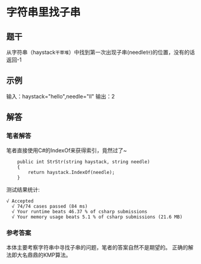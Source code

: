 # 字符串里找子串
## 题干
从字符串（haystack``干草堆``）中找到第一次出现子串(needle``针``)的位置，没有的话返回-1
## 示例
输入：haystack="hello",needle="ll"
输出：2
## 解答
### 笔者解答
笔者直接使用C#的IndexOf来获得索引，竟然过了~
```
    public int StrStr(string haystack, string needle)
    {
        return haystack.IndexOf(needle);
    }
```
测试结果统计:
```
√ Accepted
  √ 74/74 cases passed (84 ms)
  √ Your runtime beats 46.37 % of csharp submissions
  √ Your memory usage beats 5.1 % of csharp submissions (21.6 MB)
```
### 参考答案
本体主要考察字符串中寻找子串的问题，笔者的答案自然不是期望的。
正确的解法即大名鼎鼎的KMP算法。
